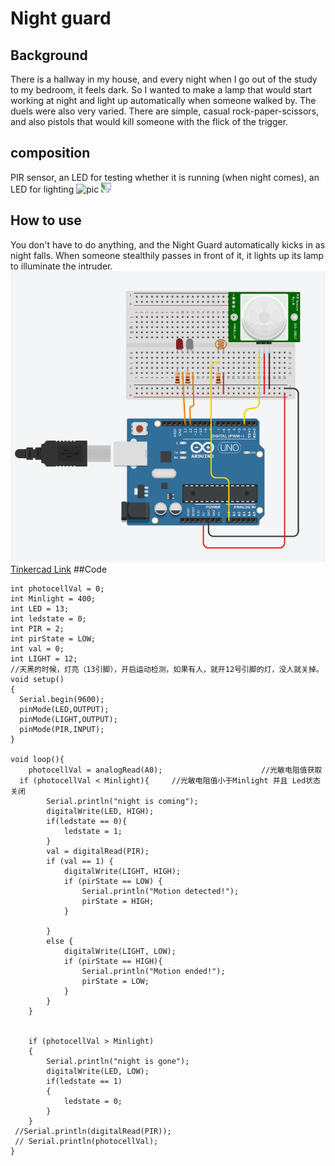 # Night guard
## Background
 There is a hallway in my house, and every night when I go out of the study to my bedroom, it feels dark. So I wanted to make a lamp that would start working at night and light up automatically when someone walked by.
 The duels were also very varied. There are simple, casual rock-paper-scissors, and also pistols that would kill someone with the flick of the trigger.
## composition
 PIR sensor, an LED for testing whether it is running (when night comes), an LED for lighting
 ![pic](https://github.com/msc-creative-computing/p-comp-labs-FengLinLi2010/blob/main/Week_02/Sketch%20night%20%20light.jpg)
 <img src="https://github.com/msc-creative-computing/p-comp-labs-FengLinLi2010/blob/main/Week_02/Sketch%20night%20%20light.jpg" style="transform:rotate(90deg);">
## How to use
 You don't have to do anything, and the Night Guard automatically kicks in as night falls. When someone stealthily passes in front of it, it lights up its lamp to illuminate the intruder.
 ![pic](https://raw.githubusercontent.com/msc-creative-computing/p-comp-labs-FengLinLi2010/main/Week_02/1634125090(1).png)
 [Tinkercad Link](https://www.tinkercad.com/embed/gDwkeGMcnxk?editbtn=1)
##Code
```
int photocellVal = 0; 
int Minlight = 400;
int LED = 13;
int ledstate = 0;
int PIR = 2;
int pirState = LOW;
int val = 0;
int LIGHT = 12;
//天黑的时候，灯亮（13引脚），开启运动检测，如果有人，就开12号引脚的灯，没人就关掉。
void setup()
{
  Serial.begin(9600);
  pinMode(LED,OUTPUT);
  pinMode(LIGHT,OUTPUT);
  pinMode(PIR,INPUT);
}

void loop(){
	photocellVal = analogRead(A0);						//光敏电阻值获取
  if (photocellVal < Minlight){		//光敏电阻值小于Minlight 并且 Led状态关闭
		Serial.println("night is coming");  
		digitalWrite(LED, HIGH);
		if(ledstate == 0){
			ledstate = 1;	
		}
		val = digitalRead(PIR); 						
		if (val == 1) {            
			digitalWrite(LIGHT, HIGH); 
			if (pirState == LOW) {      
				Serial.println("Motion detected!");      
				pirState = HIGH;
			}
  
		} 
		else {
			digitalWrite(LIGHT, LOW); 
			if (pirState == HIGH){      
				Serial.println("Motion ended!");      
				pirState = LOW;
			}
		} 
	}
    
   
	if (photocellVal > Minlight)
	{
		Serial.println("night is gone");
		digitalWrite(LED, LOW);
		if(ledstate == 1)
		{
			ledstate = 0;	
		}
	}  
 //Serial.println(digitalRead(PIR));
 // Serial.println(photocellVal);
}
  
